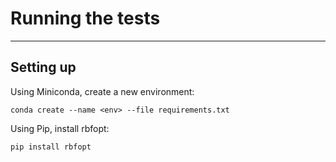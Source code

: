 # Running the tests

----
## Setting up
Using Miniconda, create a new environment:

    conda create --name <env> --file requirements.txt

Using Pip, install rbfopt:

    pip install rbfopt
